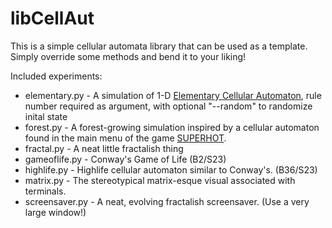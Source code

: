 # libCellAut
This is a simple cellular automata library that can be used as a template. Simply override some methods and bend it to your liking!
 
Included experiments:
* elementary.py - A simulation of 1-D [Elementary Cellular Automaton](https://en.wikipedia.org/wiki/Elementary_cellular_automaton), rule number required as argument, with optional "--random" to randomize inital state
* forest.py - A forest-growing simulation inspired by a cellular automaton found in the main menu of the game [SUPERHOT](https://superhotgame.com/).
* fractal.py - A neat little fractalish thing
* gameoflife.py - Conway's Game of Life (B2/S23)
* highlife.py - Highlife cellular automaton similar to Conway's. (B36/S23)
* matrix.py - The stereotypical matrix-esque visual associated with terminals.
* screensaver.py - A neat, evolving fractalish screensaver. (Use a very large window!)